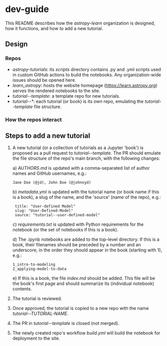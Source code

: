 # dev-guide

This README describes how the _astropy-learn_ organization is designed, how it functions, and how to add a new tutorial.

## Design
### Repos
- _astropy-tutorials_: its _scripts_ directory contains .py and .yml scripts used in custom GitHub actions to build the notebooks. Any organization-wide issues should be opened here.
- _learn_astropy_: hosts the website homepage (https://learn.astropy.org) serves the rendered notebooks to the site.
- _tutorial--template_: a template repo for new tutorials. 
- _tutorial--*_: each tutorial (or book) is its own repo, emulating the _tutorial--template_ file structure. 

### How the repos interact

## Steps to add a new tutorial
1) A new tutorial (or a collection of tutorials as a Jupyter 'book') is proposed as a pull request to _tutorial--template_. The PR should emulate the file structure of the repo's main branch, with the following changes:

   a)  _AUTHORS.md_ is updated with a comma-separated list of author names and GitHub usernames, e.g.:
     ```
     Jane Doe (@jd), John Doe (@johnnyd)
     ```
   b)  _metadata.yml_ is updated with the tutorial name (or book name if this is a book), a slug of the name, and the 'source' (name of the repo), e.g.:
     ```
      title: "User-defined Model"
      slug: "User-Defined-Model"
      source: "tutorial--user-defined-model"
     ```
   c)  _requirements.txt_ is updated with Python requirements for the notebook (or the set of notebooks if this is a book).
   
   d)  The .ipynb notebooks are added to the top-level directory. If this is a book, their filenames should be preceded by a number and an underscore, in the order they should appear in the book (starting with 1), e.g.:
     ```
     1_intro-to-modeling
     2_applying-model-to-data
     ```
     
   e)  If this is a book, the file _index.md_ should be added. This file will be the book's first page and should summarize its (individual notebook) contents.
   
3) The tutorial is reviewed.
   
4) Once approved, the tutorial is copied to a new repo with the name _tutorial--TUTORIAL-NAME_.
   
5) The PR in _tutorial--template_ is closed (not merged).

6) The newly created repo's workflow _build.yml_ will build the notebook for deployment to the site.
